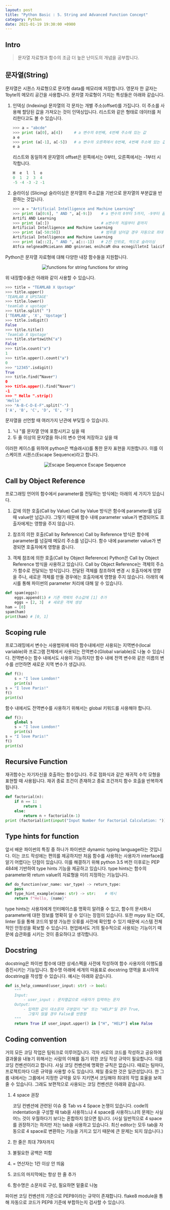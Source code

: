 ```yaml
---
layout: post
title: "Python Basic : 5. String and Advanced Function Concept"
category: Python
date: 2021-01-19 19:30:00 +0900
---
```

## Intro
>문자열 자료형과 함수의 조금 더 높은 난이도의 개념을 공부합니다.

## 문자열(String)
문자열은 시퀀스 자료형으로 문자형 data를 메모리에 저장합니다. 영문자 한 글자는 1byte의 메모리 공간을 사용합니다. 문자열 자료형이 가지는 특성들은 아래와 같습니다.

1. 인덱싱 (Indexing)
    문자열의 각 문자는 개별 주소(offset)를 가집니다. 이 주소를 사용해 할당된 값을 가져오는 것이 인덱싱입니다. 리스트와 같은 형태로 데이터를 처리한다고도 볼 수 있습니다.
    ```python
    >>> a = "abcde"
    >>> print (a[0], a[4])     # a 변수의 0번째, 4번째 주소에 있는 값
    a e
    >>> print (a[-1], a[-5])   # a 변수의 오른쪽에서 0번째, 4번째 주소에 있는 값
    e a
    ```

    리스트와 동일하게 문자열의 offset은 왼쪽에서는 0부터, 오른쪽에서는 -1부터 시작합니다.
    ```python
    H  e  l  l  o
    0  1  2  3  4
   -5 -4 -3 -2 -1
    ```

2. 슬라이싱 (Slicing)
    슬라이싱은 문자열의 주소값을 기반으로 문자열의 부분값을 반환하는 것입니다.
    ```python
    >>> a = "Artificial Intelligence and Machine Learning"
    >>> print (a[0:6], " AND ", a[-9:])    # a 변수의 0부터 5까지, -9부터 끝까지
    Artifi AND Learning
    >>> print (a[:])                       # a변수의 처음부터 끝까지
    Artificial Intelligence and Machine Learning
    >>> print (a[-50:50])                  # 범위를 넘어갈 경우 자동으로 최대 범위를 지정
    Artificial Intelligence and Machine Learning
    >>> print (a[::2], " AND ", a[::-1])   # 2칸 단위로, 역으로 슬라이싱
    Atfca nelgneadMcieLann AND gninraeL enihcaM dna ecnegilletnI laicifitrA
    ```

Python은 문자열 자료형에 대해 다양한 내장 함수들을 지원합니다.

<p align="center">
  <img src="https://user-images.githubusercontent.com/77161691/107356370-11f94980-6b14-11eb-8789-d937ca07b528.png" alt="functions for string"/>
   functions for string
</p>

위 내장함수들은 아래와 같이 사용할 수 있습니다.

```python
>>> title = "TEAMLAB X Upstage"
>>> title.upper()
'TEAMLAB X UPSTAGE'
>>> title.lower()
'teamlab x upstage'
>>> title.split(" ")
['TEAMLAB', 'X', 'Upstage']
>>> title.isdigit()
False
>>> title.title()
'Teamlab X Upstage'
>>> title.startswith("a")
False
>>> title.count("a")
1
>>> title.upper().count("a")
0
>>> "12345".isdigit()
True
>>> title.find(“Naver")
0
>>> title.upper().find(“Naver")
-1
>>> " Hello ".strip()
'Hello'
>>> "A-B-C-D-E-F".split("-")
['A', 'B', 'C', 'D', 'E', 'F']
```

문자열을 선언할 때 여러가지 난관에 부딪힐 수 있습니다.

1. '나 "를 문자열 안에 포함시키고 싶을 때
2. 두 줄 이상의 문자열을 하나의 변수 안에 저장하고 싶을 때

이러한 케이스를 위하여 python은 백슬래시(\)를 통한 문자 표현을 지원합니다. 이를 이스케이프 시퀀스(Escape Sequence)라고 합니다.

<p align="center">
  <img src="https://user-images.githubusercontent.com/77161691/107357140-08bcac80-6b15-11eb-9352-8880630c9ef5.png" alt="Escape Sequence"/>
   Escape Sequence
</p>

## Call by Object Reference
프로그래밍 언어의 함수에서 parameter를 전달하는 방식에는 아래의 세 가지가 있습니다.

1. 값에 의한 호출(Call by Value)
    Call by Value 방식은 함수에 parameter를 넘길때 value만 넘깁니다. 그렇기 때문에 함수 내에 parameter value가 변경되어도 호출자에게는 영향을 주지 않습니다.

2. 참조의 의한 호출(Call by Reference)
    Call by Reference 방식은 함수에 parameter를 넘길때 메모리 주소를 넘깁니다. 함수 내에 parameter value가 변경되면 호출자에게 영향을 줍니다.

3. 객체 참조에 의한 호출(Call by Object Reference)
    Python은 Call by Object Reference 방식을 사용하고 있습니다. Call by Object Reference는 객체의 주소가 함수로 전달되는 방식입니다. 전달된 객체를 참조하여 변경 시 호출자에게 영향을 주나, 새로운 객체를 만들 경우에는 호출자에게 영향을 주지 않습니다. 아래의 예시를 통해 파이썬의 parameter 처리에 대해 알 수 있습니다.

```python
def spam(eggs):
    eggs.append(1) # 기존 객체의 주소값에 [1] 추가
    eggs = [2, 3]  # 새로운 객체 생성
ham = [0]
spam(ham)
print(ham) # [0, 1]
```

## Scoping rule
프로그래밍에서 변수는 사용범위에 따라 함수내에서만 사용되는 지역변수(local variable)와 프로그램 전체에서 사용되는 전역변수(Global variable)로 나눌 수 있습니다. 전역변수는 함수 내에서도 사용이 가능하지만 함수 내에 전역 변수와 같은 이름의 변수를 선언하면 새로운 지역 변수가 생깁니다.
```python
def f():
    s = "I love London!"
    print(s)
s = "I love Paris!"
f()
print(s)
```

함수 내에서도 전역변수를 사용하기 위해서는 global 키워드를 사용해야 합니다.
```python
def f():
    global s
    s = "I love London!"
    print(s)
s = "I love Paris!"
f()
print(s)
```

## Recursive Function
재귀함수는 자기자신을 호출하는 함수입니다. 주로 점화식과 같은 재귀적 수학 모형을 표현할 때 사용됩니다. 재귀 종료 조건이 존재하고 종료 조건까지 함수 호출을 반복하게 됩니다.
```python
def factorial(n):
    if n == 1:
        return 1
    else:
        return n + factorial(n-1)
print (factorial(int(input("Input Number for Factorial Calculation: "))))
```

## Type hints for function
앞서 배운 파이썬의 특징 중 하나가 파이썬은 dynamic typing language라는 것입니다. 이는 코드 작성에는 편의를 제공하지만 처음 함수를 사용하는 사용자가 interface를 알기 어렵다는 단점이 있습니다. 이를 해결하기 위해 python 3.5 버전 이후로는 PEP 484에 기반하여 type hints 기능을 제공하고 있습니다. type hints는 함수의 parameter와 return value의 자료형을 미리 지정하는 기능입니다.
```python
def do_function(var_name: var_type) -> return_type:
    pass
def type_hint_example(name: str) -> str:    # 예시
    return f"Hello, {name}"
```

type hints는 사용자에게 인터페이스를 명확히 알려줄 수 있고, 함수의 문서화시 parameter에 대한 정보를 명확히 알 수 있다는 장점이 있습니다. 또한 mypy 또는 IDE, linter 등을 통해 코드의 발생 가능한 오류를 사전에 확인할 수 있기 때문에 시스템 전체적인 안정성을 확보할 수 있습니다. 현업에서도 거의 필수적으로 사용되는 기능이기 때문에 습관화를 시키는 것이 중요하다고 생각합니다.

## Docstring
docstring은 파이썬 함수에 대한 상세스펙을 사전에 작성하여 함수 사용자의 이행도를 증진시키는 기능입니다. 함수명 아래에 세개의 따옴표로 docstring 영역을 표시하여 docstring을 작성할 수 있습니다. 예시는 아래와 같습니다.

```python
def is_help_command(user_input: str) -> bool:
    """
    Input:
        - user_input : 문자열값으로 사용자가 입력하는 문자
    Output:
        - 입력한 값이 대소문자 구분없이 "H" 또는 "HELP"일 경우 True,
          그렇지 않을 경우 False를 반환함
    """
    return True if user_input.upper() in ["H", "HELP"] else False
```

## Coding convention
거의 모든 코딩 작업은 팀워크로 이루어집니다. 각자 서로의 코드를 작성하고 공유하여 결과물을 내놓기 위해서는 사람의 이해를 돕기 위한 코딩 작성 규약이 필요합니다. 이를 코딩 컨벤션이라고 합니다. 사실 코딩 컨벤션에 명확한 규칙은 없습니다. 때로는 팀마다, 프로젝트마다 다른 규약을 사용할 수도 있습니다. 제일 중요한 것은 일관성입니다. 한 그룹 내에서는 그룹에서 지정한 규약을 모두 지키면서 코딩해야 최대의 작업 효율을 보여줄 수 있습니다. 그래도 보편적으로 사용되는 코딩 컨벤션은 아래와 같습니다.

1. 4 space 권장

    코딩 컨벤션에 관련된 이슈 중 Tab vs 4 Space 논쟁이 있습니다. code의 indentation을 구성할 때 tab을 사용하느냐 4 space를 사용하느냐의 문제는 사실 어느 것이 우월하다기 보다는 혼합하지 않으면 됩니다. (사실 일반적으로 4 space를 권장하기는 하지만 저는 tab을 사용하고 있습니다. 최신 editor는 모두 tab을 자동으로 4 space로 변환하는 기능을 가지고 있기 때문에 큰 문제는 되지 않습니다.)

2. 한 줄은 최대 79자까지
3. 불필요한 공백은 피함
4. = 연산자는 1칸 이상 안 띄움
5. 코드의 마지막에는 항상 한 줄 추가
6. 함수명은 소문자로 구성, 필요하면 밑줄로 나눔

파이썬 코딩 컨벤션의 기준으로 PEP8이라는 규약이 존재합니다. flake8 module을 통해 자동으로 코드가 PEP8 기준에 부합하는지 검사할 수 있습니다.

